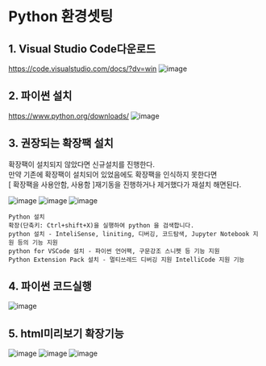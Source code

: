 # Python 환경셋팅

## 1. Visual Studio Code다운로드

https://code.visualstudio.com/docs/?dv=win
![image](https://user-images.githubusercontent.com/96629767/153526978-861686dd-74c8-4e17-8a6b-d135a515e414.png)

## 2. 파이썬 설치

https://www.python.org/downloads/
![image](https://user-images.githubusercontent.com/96629767/153527291-4f03dc4c-91f3-4810-9d21-b16c1a489cea.png)


## 3. 권장되는 확장팩 설치
확장팩이 설치되지 않았다면 신규설치를 진행한다.<br>
만약 기존에 확장팩이 설치되어 있었음에도 확장팩을 인식하지 못한다면<br>
[ 확장팩을 사용안함, 사용함 ]재기동을 진행하거나 제거했다가 재설치 해면된다.<br>

![image](https://user-images.githubusercontent.com/96629767/153624428-73488534-e76d-4da9-b18e-454eefd23e46.png)
![image](https://user-images.githubusercontent.com/96629767/153527442-d3b6f70b-eda7-4859-bcc3-71a70490c9ba.png)
![image](https://user-images.githubusercontent.com/96629767/153626187-123b452a-e122-495f-a18d-399626750fe5.png)
```
Python 설치
확장(단축키: Ctrl+shift+X)을 실행하여 python 을 검색합니다.
python 설치 - InteliSense, liniting, 디버깅, 코드탐색, Jupyter Notebook 지원 등의 기능 지원
python for VSCode 설치 - 파이썬 언어팩, 구문강조 스니펫 등 기능 지원
Python Extension Pack 설치 - 멀티쓰레드 디버깅 지원 IntelliCode 지원 기능
```

## 4. 파이썬 코드실행

![image](https://user-images.githubusercontent.com/96629767/153528210-39a0a5bd-7e88-4e04-baf1-7377af3cf54d.png)

## 5. html미리보기 확장기능
![image](https://user-images.githubusercontent.com/96629767/153541412-dbe25814-1298-4ee6-8e95-d70cbcd230ce.png)
![image](https://user-images.githubusercontent.com/96629767/153541707-64165d91-8d02-447e-9ac7-65c4a7711cfd.png)
![image](https://user-images.githubusercontent.com/96629767/153702479-54240dd6-d518-4389-bb89-bade4c2ab370.png)

